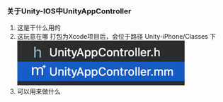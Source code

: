### 关于Unity-IOS中UnityAppController
1. 这是干什么用的
2. 这玩意在哪
   打包为Xcode项目后，会位于路径 Unity-iPhone/Classes 下
   ![img.png](img.png)
3. 可以用来做什么